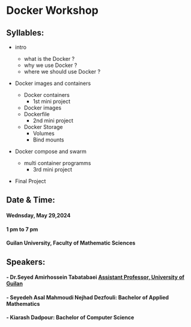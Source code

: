 # Docker Workshop
## Syllables: 
- intro
   - what is the Docker ?
   - why we use Docker ?
   - where we should use Docker ?
- Docker images and containers
   - Docker containers
      - 1st mini project
   - Docker images
   - Dockerfile
      - 2nd mini project
   - Docker Storage
      - Volumes
      - Bind mounts
     
- Docker compose and swarm
  - multi container programms
    - 3rd mini project
- Final Project
  
## Date & Time:
#### Wednsday,  May  29,2024
#### 1 pm to 7 pm
#### Guilan University, Faculty of Mathematic Sciences

## Speakers:
#### - Dr.Seyed Amirhossein Tabatabaei [Assistant Professor, University of Guilan](https://scholar.google.com/citations?hl=en&user=HEBT11YAAAAJ)
#### - Seyedeh Asal Mahmoudi Nejhad Dezfouli: Bachelor of Applied Mathematics
#### - Kiarash Dadpour: Bachelor of Computer Science

